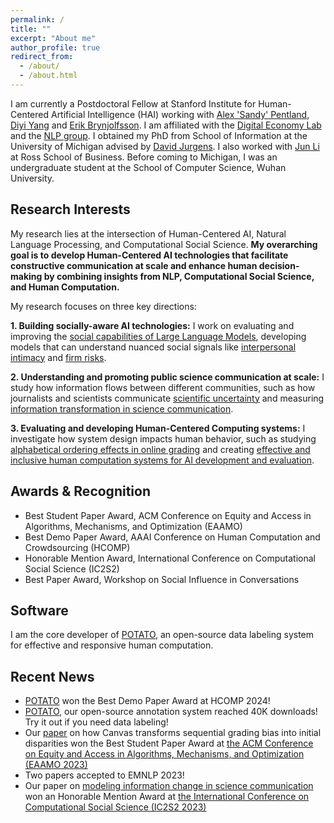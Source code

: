 ```yaml
---
permalink: /
title: ""
excerpt: "About me"
author_profile: true
redirect_from: 
  - /about/
  - /about.html
---
```


I am currently a Postdoctoral Fellow at Stanford Institute for Human-Centered Artificial Intelligence (HAI) working with [Alex 'Sandy' Pentland](https://www.media.mit.edu/people/sandy/overview/), [Diyi Yang](https://cs.stanford.edu/~diyiy/) and [Erik Brynjolfsson](https://www.brynjolfsson.com). I am affiliated with the [Digital Economy Lab](https://digitaleconomy.stanford.edu) and the [NLP group](https://nlp.stanford.edu). I obtained my PhD from School of Information at the University of Michigan advised by [David Jurgens](http://jurgens.people.si.umich.edu/). I also worked with [Jun Li](https://michiganross.umich.edu/faculty-research/faculty/jun-li) at Ross School of Business. Before coming to Michigan, I was an undergraduate student at the School of Computer Science, Wuhan University.

## Research Interests

My research lies at the intersection of Human-Centered AI, Natural Language Processing, and Computational Social Science. **My overarching goal is to develop Human-Centered AI technologies that facilitate constructive communication at scale and enhance human decision-making by combining insights from NLP, Computational Social Science, and Human Computation.**

My research focuses on three key directions:

**1. Building socially-aware AI technologies:** I work on evaluating and improving the [social capabilities of Large Language Models](https://arxiv.org/abs/2305.14938), developing models that can understand nuanced social signals like [interpersonal intimacy](https://arxiv.org/pdf/2011.03020.pdf) and [firm risks](https://aclanthology.org/2024.naacl-industry.6.pdf).

**2. Understanding and promoting public science communication at scale:** I study how information flows between different communities, such as how journalists and scientists communicate [scientific uncertainty](https://jiaxin-pei.github.io/project_websites/certainty/Certainty-in-Science-Communication.html) and measuring [information transformation in science communication](https://preview.aclanthology.org/emnlp-22-ingestion/2022.emnlp-main.117.pdf).

**3. Evaluating and developing Human-Centered Computing systems:** I investigate how system design impacts human behavior, such as studying [alphabetical ordering effects in online grading](https://papers.ssrn.com/sol3/papers.cfm?abstract_id=4603146) and creating [effective and inclusive human computation systems for AI development and evaluation](https://arxiv.org/abs/2212.08620).

## Awards & Recognition

* Best Student Paper Award, ACM Conference on Equity and Access in Algorithms, Mechanisms, and Optimization (EAAMO)
* Best Demo Paper Award, AAAI Conference on Human Computation and Crowdsourcing (HCOMP)
* Honorable Mention Award, International Conference on Computational Social Science (IC2S2)
* Best Paper Award, Workshop on Social Influence in Conversations

## Software

I am the core developer of [POTATO](https://github.com/davidjurgens/potato), an open-source data labeling system for effective and responsive human computation.

## Recent News

* [POTATO](https://github.com/davidjurgens/potato) won the Best Demo Paper Award at HCOMP 2024!
* [POTATO](https://github.com/davidjurgens/potato), our open-source annotation system reached 40K downloads! Try it out if you need data labeling!
* Our [paper](https://papers.ssrn.com/sol3/papers.cfm?abstract_id=4603146) on how Canvas transforms sequential grading bias into initial disparities won the Best Student Paper Award at [the ACM Conference on Equity and Access in Algorithms, Mechanisms, and Optimization (EAAMO 2023)](https://conference2023.eaamo.org/awards/)
* Two papers accepted to EMNLP 2023!
* Our paper on [modeling information change in science communication](https://arxiv.org/abs/2210.13001) won an Honorable Mention Award at [the International Conference on Computational Social Science (IC2S2 2023)](https://ic2s2-2023.org/awards)
